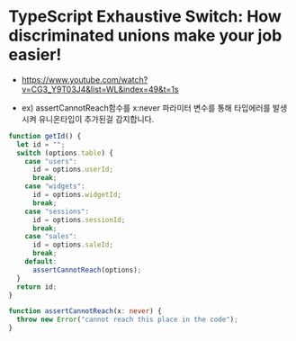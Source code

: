 # TypeScript Exhaustive Switch: How discriminated unions make your job easier!

- https://www.youtube.com/watch?v=CG3_Y9T03J4&list=WL&index=49&t=1s

- ex) assertCannotReach함수를 x:never 파라미터 변수를 통해 타입에러를 발생시켜 유니온타입이 추가된걸 감지합니다.

```ts
function getId() {
  let id = "";
  switch (options.table) {
    case "users":
      id = options.userId;
      break;
    case "widgets":
      id = options.widgetId;
      break;
    case "sessions":
      id = options.sessionId;
      break;
    case "sales":
      id = options.saleId;
      break;
    default:
      assertCannotReach(options);
  }
  return id;
}

function assertCannotReach(x: never) {
  throw new Error("cannot reach this place in the code");
}
```
